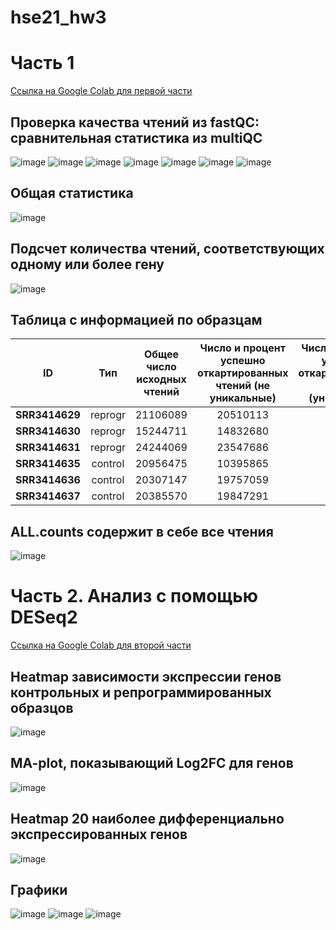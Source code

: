 # hse21_hw3  

# Часть 1  
[Ссылка на Google Colab для первой части](https://colab.research.google.com/drive/14lzDVSKQfnJOXECxgvL4kjQWa07ylIyc?usp=sharing)

## Проверка качества чтений из fastQC: сравнительная статистика из multiQC
![image](https://github.com/Vladm0z/hse21_hw3/blob/main/images/fastqc_general_statistics.jpg)
![image](https://github.com/Vladm0z/hse21_hw3/blob/main/images/fastqc_sequence_counts_plot.png)
![image](https://github.com/Vladm0z/hse21_hw3/blob/main/images/fastqc_per_base_sequence_quality_plot.png)
![image](https://github.com/Vladm0z/hse21_hw3/blob/main/images/fastqc_per_sequence_quality_scores_plot%20(1).png)
![image](https://github.com/Vladm0z/hse21_hw3/blob/main/images/fastqc_per_sequence_gc_content_plot.png)
![image](https://github.com/Vladm0z/hse21_hw3/blob/main/images/fastqc_per_base_n_content_plot.png)
![image](https://github.com/Vladm0z/hse21_hw3/blob/main/images/fastqc_sequence_duplication_levels_plot.png)
## Общая статистика
![image](https://github.com/Vladm0z/hse21_hw3/blob/main/images/fastqc-status-check-heatmap.png) 
## Подсчет количества чтений, соответствующих одному или более гену 
![image](https://github.com/Vladm0z/hse21_hw3/blob/main/images/img1.png)
## Таблица с информацией по образцам  
| ID | Тип | Общее число исходных чтений | Число и процент успешно откартированных чтений (не уникальные) | Число и процент успешно откартированных чтений (уникальные) | Общее число чтений, попавших на гены |
|----------|:-------:|:----------------:|:----------------:|:----------------:|:----------------:|
| **SRR3414629** | reprogr | 21106089 | 20510113 | 97.2% | 18375888 | 87.1% | 16049609 |
| **SRR3414630** | reprogr | 15244711 | 14832680 | 97.3% | 13186139 | 86.5% | 11465324 |
| **SRR3414631** | reprogr | 24244069 | 23547686 | 97.1% | 20928945 | 86.3% | 18408851 |
| **SRR3414635** | control | 20956475 | 10395865 | 97.3% | 18428317 | 88.0% | 16275997 |
| **SRR3414636** | control | 20307147 | 19757059 | 97.3% | 17825380 | 87.8% | 15757580 |
| **SRR3414637** | control | 20385570 | 19847291 | 97.4% | 17844858 | 87.5% | 15736978 |
## ALL.counts содержит в себе все чтения  
![image](https://github.com/Vladm0z/hse21_hw3/blob/main/images/img2.png)


# Часть 2. Анализ с помощью DESeq2  
[Ссылка на Google Colab для второй части](https://colab.research.google.com/drive/1g4FF3g77jHX2aIgrExYfrjP7h5bX8G5d?usp=sharing)

## Heatmap зависимости экспрессии генов контрольных и репрограммированных образцов
![image](https://github.com/Vladm0z/hse21_hw3/blob/main/images/heatmap_1.png)
## MA-plot, показывающий Log2FC для генов  
![image](https://github.com/Vladm0z/hse21_hw3/blob/main/images/plotMA.png)
## Heatmap 20 наиболее дифференциально экспрессированных генов
![image](https://github.com/Vladm0z/hse21_hw3/blob/main/images/heatmap_2.png)
## Графики
![image](https://github.com/Vladm0z/hse21_hw3/blob/main/images/plot_1.png)
![image](https://github.com/Vladm0z/hse21_hw3/blob/main/images/plot_2.png)
![image](https://github.com/Vladm0z/hse21_hw3/blob/main/images/plot_3.png)
